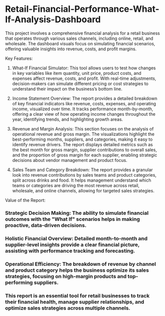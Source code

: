 # Retail-Financial-Performance-What-If-Analysis-Dashboard
This project involves a comprehensive financial analysis for a retail business that operates through various sales channels, including online, retail, and wholesale. The dashboard visuals focus on simulating financial scenarios, offering valuable insights into revenue, costs, and profit margins.

Key Features:

1) What-If Financial Simulator: This tool allows users to test how changes in key variables like item quantity, unit price, product costs, and expenses affect revenue, costs, and profit. With real-time adjustments, decision-makers can simulate different pricing or cost strategies to understand their impact on the business’s bottom line.

2) Income Statement Overview: The report provides a detailed breakdown of key financial indicators like revenue, costs, expenses, and operating income, visualized over time. It tracks performance month-by-month, offering a clear view of how operating income changes throughout the year, identifying trends, and highlighting growth areas.

3) Revenue and Margin Analysis: This section focuses on the analysis of operational revenue and gross margin. The visualizations highlight the best-performing months, suppliers, and categories, making it easy to identify revenue drivers. The report displays detailed metrics such as the best month for gross margin, supplier contributions to overall sales, and the proportion of gross margin for each supplier, enabling strategic decisions about vendor management and product focus.

4) Sales Team and Category Breakdown: The report provides a granular look into revenue contributions by sales teams and product categories, split across drinks and food. It helps management understand which teams or categories are driving the most revenue across retail, wholesale, and online channels, allowing for targeted sales strategies.

Value of the Report:

### Strategic Decision Making: The ability to simulate financial outcomes with the "What If" scenarios helps in making proactive, data-driven decisions.
### Holistic Financial Overview: Detailed month-to-month and supplier-level insights provide a clear financial picture, assisting with performance tracking and forecasting.
### Operational Efficiency: The breakdown of revenue by channel and product category helps the business optimize its sales strategies, focusing on high-margin products and top-performing suppliers.
### This report is an essential tool for retail businesses to track their financial health, manage supplier relationships, and optimize sales strategies across multiple channels.

